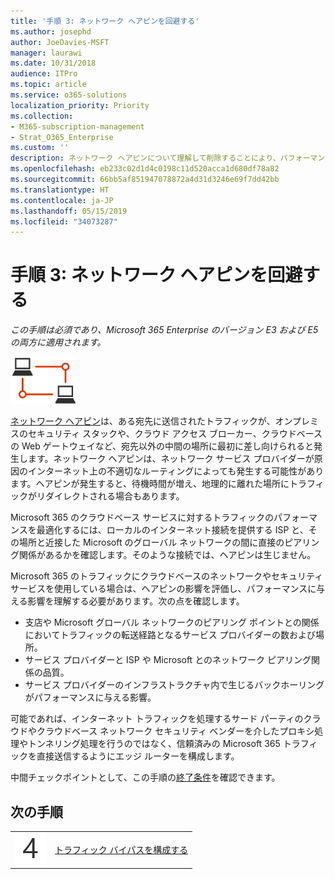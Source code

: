 ```yaml
---
title: '手順 3: ネットワーク ヘアピンを回避する'
ms.author: josephd
author: JoeDavies-MSFT
manager: laurawi
ms.date: 10/31/2018
audience: ITPro
ms.topic: article
ms.service: o365-solutions
localization_priority: Priority
ms.collection:
- M365-subscription-management
- Strat_O365_Enterprise
ms.custom: ''
description: ネットワーク ヘアピンについて理解して削除することにより、パフォーマンスの向上を図ります。
ms.openlocfilehash: eb233c02d1d4c0198c11d520acca1d680df78a82
ms.sourcegitcommit: 66bb5af851947078872a4d31d3246e69f7dd42bb
ms.translationtype: HT
ms.contentlocale: ja-JP
ms.lasthandoff: 05/15/2019
ms.locfileid: "34073287"
---
```

# <a name="step-3-avoid-network-hairpins"></a>手順 3: ネットワーク ヘアピンを回避する

*この手順は必須であり、Microsoft 365 Enterprise のバージョン E3 および E5 の両方に適用されます。*

![](./media/deploy-foundation-infrastructure/networking_icon-small.png)

[ネットワーク ヘアピン](https://docs.microsoft.com/office365/enterprise/office-365-network-connectivity-principles#BKMK_P3)は、ある宛先に送信されたトラフィックが、オンプレミスのセキュリティ スタックや、クラウド アクセス ブローカー、クラウドベースの Web ゲートウェイなど、宛先以外の中間の場所に最初に差し向けられると発生します。ネットワーク ヘアピンは、ネットワーク サービス プロバイダーが原因のインターネット上の不適切なルーティングによっても発生する可能性があります。ヘアピンが発生すると、待機時間が増え、地理的に離れた場所にトラフィックがリダイレクトされる場合もあります。

Microsoft 365 のクラウドベース サービスに対するトラフィックのパフォーマンスを最適化するには、ローカルのインターネット接続を提供する ISP と、その場所と近接した Microsoft のグローバル ネットワークの間に直接のピアリング関係があるかを確認します。そのような接続では、ヘアピンは生じません。

Microsoft 365 のトラフィックにクラウドベースのネットワークやセキュリティ サービスを使用している場合は、ヘアピンの影響を評価し、パフォーマンスに与える影響を理解する必要があります。次の点を確認します。

- 支店や Microsoft グローバル ネットワークのピアリング ポイントとの関係においてトラフィックの転送経路となるサービス プロバイダーの数および場所。 
- サービス プロバイダーと ISP や Microsoft とのネットワーク ピアリング関係の品質。 
- サービス プロバイダーのインフラストラクチャ内で生じるバックホーリングがパフォーマンスに与える影響。

可能であれば、インターネット トラフィックを処理するサード パーティのクラウドやクラウドベース ネットワーク セキュリティ ベンダーを介したプロキシ処理やトンネリング処理を行うのではなく、信頼済みの Microsoft 365 トラフィックを直接送信するようにエッジ ルーターを構成します。 

中間チェックポイントとして、この手順の[終了条件](networking-exit-criteria.md#crit-networking-step3)を確認できます。

## <a name="next-step"></a>次の手順

|||
|:-------|:-----|
|![](./media/stepnumbers/Step4.png)|[トラフィック バイパスを構成する](networking-configure-proxies-firewalls.md)|
